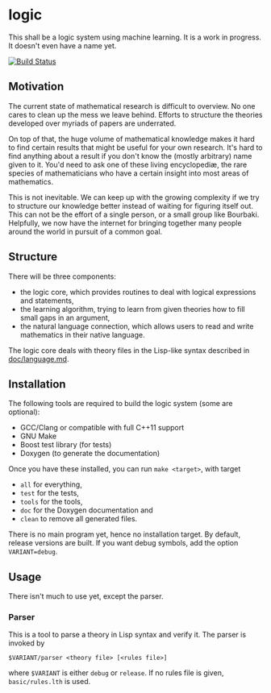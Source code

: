 logic
=====

This shall be a logic system using machine learning. It is a work in progress.
It doesn't even have a name yet.

[![Build Status](https://travis-ci.org/aaronpuchert/logic.svg)](https://travis-ci.org/aaronpuchert/logic)

Motivation
----------
The current state of mathematical research is difficult to overview. No one
cares to clean up the mess we leave behind. Efforts to structure the theories
developed over myriads of papers are underrated.

On top of that, the huge volume of mathematical knowledge makes it hard to find
certain results that might be useful for your own research. It's hard to find
anything about a result if you don't know the (mostly arbitrary) name given to
it. You'd need to ask one of these living encyclopediæ, the rare species of
mathematicians who have a certain insight into most areas of mathematics.

This is not inevitable. We can keep up with the growing complexity if we try to
structure our knowledge better instead of waiting for figuring itself out. This
can not be the effort of a single person, or a small group like Bourbaki.
Helpfully, we now have the internet for bringing together many people around the
world in pursuit of a common goal.

Structure
---------
There will be three components:

* the logic core, which provides routines to deal with logical expressions
  and statements,
* the learning algorithm, trying to learn from given theories how to fill
  small gaps in an argument,
* the natural language connection, which allows users to read and write
  mathematics in their native language.

The logic core deals with theory files in the Lisp-like syntax described in
[doc/language.md](doc/language.md).

Installation
------------
The following tools are required to build the logic system (some are optional):
* GCC/Clang or compatible with full C++11 support
* GNU Make
* Boost test library (for tests)
* Doxygen (to generate the documentation)

Once you have these installed, you can run `make <target>`, with target
* `all` for everything,
* `test` for the tests,
* `tools` for the tools,
* `doc` for the Doxygen documentation and
* `clean` to remove all generated files.

There is no main program yet, hence no installation target. By default, release
versions are built. If you want debug symbols, add the option `VARIANT=debug`.

Usage
-----
There isn't much to use yet, except the parser.

### Parser ###
This is a tool to parse a theory in Lisp syntax and verify it. The parser is
invoked by

	$VARIANT/parser <theory file> [<rules file>]

where `$VARIANT` is either `debug` or `release`. If no rules file is given,
`basic/rules.lth` is used.
